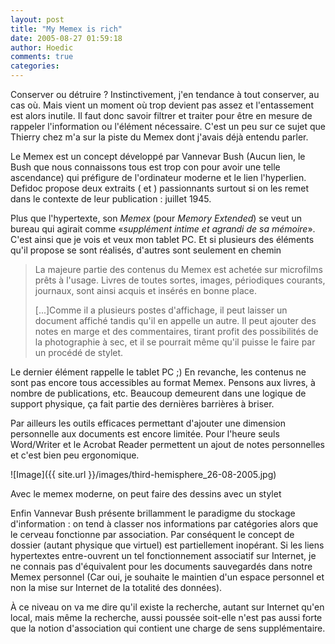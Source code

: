 ```yaml
---
layout: post
title: "My Memex is rich"
date: 2005-08-27 01:59:18
author: Hoedic
comments: true
categories: 
---
```



Conserver ou détruire ? Instinctivement, j'en tendance à tout conserver, au cas où. Mais vient un moment où trop devient pas assez et l'entassement est alors inutile. Il faut donc savoir filtrer et traiter pour être en mesure de rappeler l'information ou l'élément nécessaire. C'est un peu sur ce sujet que Thierry chez  m'a  sur la piste du Memex dont j'avais déjà entendu parler.

Le Memex est un concept développé par Vannevar Bush (Aucun lien, le Bush que nous connaissons tous est trop con pour avoir une telle ascendance) qui préfigure de l'ordinateur moderne et le lien l'hyperlien. Defidoc propose deux extraits ( et ) passionnants surtout si on les remet dans le contexte de leur publication : juillet 1945.

Plus que l'hypertexte, son *Memex* (pour *Memory Extended*) se veut un bureau qui agirait comme «*supplément intime et agrandi de sa mémoire*». C'est ainsi que je vois et veux mon tablet PC. Et si plusieurs des éléments qu'il propose se sont réalisés, d'autres sont seulement en chemin

<blockquote class="citation">La majeure partie des contenus du Memex est achetée sur microfilms prêts à l'usage. Livres de toutes sortes, images, périodiques courants, journaux, sont ainsi acquis et insérés en bonne place.

[...]Comme il a plusieurs postes d'affichage, il peut laisser un document affiché tandis qu'il en appelle un autre. Il peut ajouter des notes en marge et des commentaires, tirant profit des possibilités de la photographie à sec, et il se pourrait même qu'il puisse le faire par un procédé de stylet.</blockquote>

Le dernier élément rappelle le tablet PC ;) En revanche, les contenus ne sont pas encore tous accessibles au format Memex. Pensons aux livres, à nombre de publications, etc. Beaucoup demeurent dans une logique de support physique, ça fait partie des dernières barrières à briser.

Par ailleurs les outils efficaces permettant d'ajouter une dimension personnelle aux documents est encore limitée. Pour l'heure seuls Word/Writer et le Acrobat Reader permettent un ajout de notes personnelles et c'est bien peu ergonomique.

![Image]({{ site.url }}/images/third-hemisphere_26-08-2005.jpg)
<div class="photoattrib">Avec le memex moderne, on peut faire des dessins avec un stylet</div>



Enfin Vannevar Bush présente brillamment le paradigme du stockage d'information : on tend à classer nos informations par catégories alors que le cerveau fonctionne par association. Par conséquent le concept de dossier (autant physique que virtuel) est partiellement inopérant. Si les liens hypertextes entre-ouvrent un tel fonctionnement associatif sur Internet, je ne connais pas d'équivalent pour les documents sauvegardés dans notre Memex personnel (Car oui, je souhaite le maintien d'un espace personnel et non la mise sur Internet de la totalité des données).

À ce niveau on va me dire qu'il existe la recherche, autant sur Internet qu'en local, mais même la recherche, aussi poussée soit-elle n'est pas aussi forte que la notion d'association qui contient une charge de sens supplémentaire.